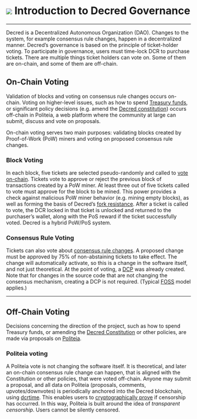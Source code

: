 # <img class="dcr-icon" src="/img/dcr-icons/Governance.svg" /> Introduction to Decred Governance

---

Decred is a Decentralized Autonomous Organization (DAO). Changes to the system, for example consensus rule changes, happen in a decentralized manner. Decred’s governance is based on the principle of ticket-holder voting. To participate in governance, users must time-lock DCR to purchase tickets. There are multiple things ticket holders can vote on. Some of them are on-chain, and some of them are off-chain.

## On-Chain Voting
Validation of blocks and voting on consensus rule changes occurs on-chain. Voting on higher-level issues, such as how to spend [Treasury funds](https://dcrdata.decred.org/address/Dcur2mcGjmENx4DhNqDctW5wJCVyT3Qeqkx), or significant policy decisions (e.g. amend the [Decred constitution](decred-constitution.md)) occurs off-chain in Politeia, a web platform where the community at large can submit, discuss and vote on proposals.

On-chain voting serves two main purposes: validating blocks created by Proof-of-Work (PoW) miners and voting on proposed consensus rule changes.

### Block Voting

In each block, five tickets are selected pseudo-randomly and called to [vote on-chain](../proof-of-stake/overview.md). Tickets vote to approve or reject the previous block of transactions created by a PoW miner. At least three out of five tickets called to vote must approve for the block to be mined. This power provides a check against malicious PoW miner behavior (e.g. mining empty blocks), as well as forming the basis of Decred’s [fork resistance](https://medium.com/decred/detailed-analysis-of-decred-fork-resistance-93022e0bcde7). After a ticket is called to vote, the DCR locked in that ticket is unlocked and returned to the purchaser’s wallet, along with the PoS reward if the ticket successfully voted. Decred is a hybrid PoW/PoS system.

### Consensus Rule Voting

Tickets can also vote about [consensus rule changes](consensus-rule-voting/overview.md). A proposed change must be approved by 75% of non-abstaining tickets to take effect. The change will automatically activate, so this is a change in the software itself, and not just theoretical.
At the point of voting, a [DCP](https://github.com/decred/dcps/blob/master/dcp-0000/dcp-0000.mediawiki) was already created. Note that for changes in the source code that are not changing the consensus mechanism, creating a DCP is not required. (Typical [FOSS](https://en.wikipedia.org/wiki/Free_and_open-source_software) model applies.)

---

## Off-Chain Voting

Decisions concerning the direction of the project, such as how to spend Treasury funds, or amending the [Decred Constitution](https://docs.decred.org/governance/decred-constitution/) or other policies, are made via proposals on [Politeia](politeia/overview.md).

### Politeia voting

A Politeia vote is not changing the software itself. It is theoretical, and later an on-chain consensus rule change can happen, that is aligned with the Constitution or other policies, that were voted off-chain.
Anyone may submit a proposal, and all data on Politeia (proposals, comments, upvotes/downvotes) is periodically anchored into the Decred blockchain, using [dcrtime](../advanced/dcrtime.md). This enables users to [cryptographically prove](politeia/politeia-censorship.md) if censorship has occurred. In this way, Politeia is built around the idea of _transparent censorship_. Users cannot be silently censored. 
